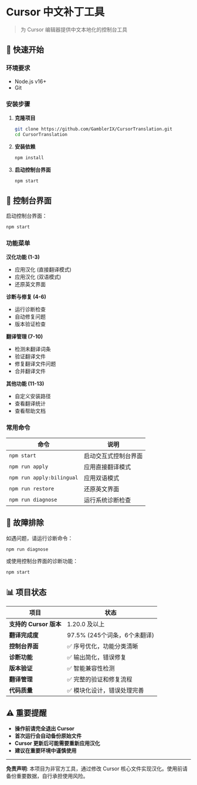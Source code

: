 # Cursor 中文补丁工具

> 为 Cursor 编辑器提供中文本地化的控制台工具

## 🚀 快速开始

### 环境要求

- Node.js v16+
- Git

### 安装步骤

1. **克隆项目**
   ```bash
   git clone https://github.com/GamblerIX/CursorTranslation.git
   cd CursorTranslation
   ```

2. **安装依赖**
   ```bash
   npm install
   ```

3. **启动控制台界面**
   ```bash
   npm start
   ```

## 📖 控制台界面

启动控制台界面：
```bash
npm start
```

### 功能菜单

**汉化功能 (1-3)**
- 应用汉化 (直接翻译模式)
- 应用汉化 (双语模式) 
- 还原英文界面

**诊断与修复 (4-6)**
- 运行诊断检查
- 自动修复问题
- 版本验证检查

**翻译管理 (7-10)**
- 检测未翻译词条
- 验证翻译文件
- 修复翻译文件问题
- 合并翻译文件

**其他功能 (11-13)**
- 自定义安装路径
- 查看翻译统计
- 查看帮助文档

### 常用命令

| 命令 | 说明 |
|------|------|
| `npm start` | 启动交互式控制台界面 |
| `npm run apply` | 应用直接翻译模式 |
| `npm run apply:bilingual` | 应用双语模式 |
| `npm run restore` | 还原英文界面 |
| `npm run diagnose` | 运行系统诊断检查 |

## 🔧 故障排除

如遇问题，请运行诊断命令：
```bash
npm run diagnose
```

或使用控制台界面的诊断功能：
```bash
npm start
```

## 📊 项目状态

| 项目 | 状态 |
|------|------|
| **支持的 Cursor 版本** | 1.20.0 及以上 |
| **翻译完成度** | 97.5% (245个词条，6个未翻译) |
| **控制台界面** | ✅ 序号优化，功能分类清晰 |
| **诊断功能** | ✅ 输出简化，错误修复 |
| **版本验证** | ✅ 智能兼容性检测 |
| **翻译管理** | ✅ 完整的验证和修复流程 |
| **代码质量** | ✅ 模块化设计，错误处理完善 |

## ⚠️ 重要提醒

- **操作前请完全退出 Cursor**
- **首次运行会自动备份原始文件**
- **Cursor 更新后可能需要重新应用汉化**
- **建议在重要环境中谨慎使用**

---

**免责声明**: 本项目为非官方工具，通过修改 Cursor 核心文件实现汉化。使用前请备份重要数据，自行承担使用风险。
